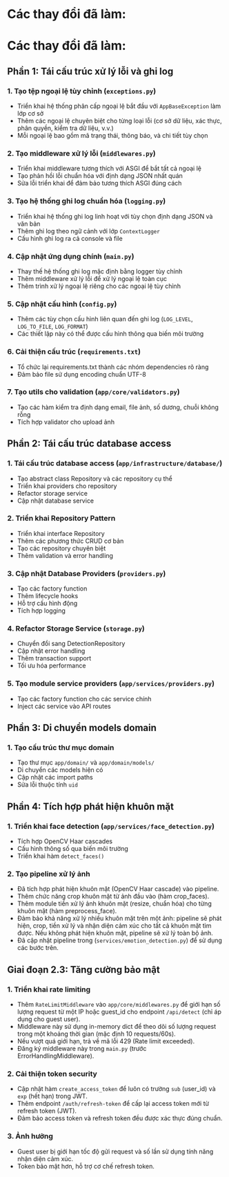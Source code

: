 # Các thay đổi đã làm:

# Các thay đổi đã làm:

## Phần 1: Tái cấu trúc xử lý lỗi và ghi log

### 1. Tạo tệp ngoại lệ tùy chỉnh (`exceptions.py`)

- Triển khai hệ thống phân cấp ngoại lệ bắt đầu với `AppBaseException` làm lớp cơ sở  
- Thêm các ngoại lệ chuyên biệt cho từng loại lỗi (cơ sở dữ liệu, xác thực, phân quyền, kiểm tra dữ liệu, v.v.)  
- Mỗi ngoại lệ bao gồm mã trạng thái, thông báo, và chi tiết tùy chọn  

### 2. Tạo middleware xử lý lỗi (`middlewares.py`)

- Triển khai middleware tương thích với ASGI để bắt tất cả ngoại lệ  
- Tạo phản hồi lỗi chuẩn hóa với định dạng JSON nhất quán  
- Sửa lỗi triển khai để đảm bảo tương thích ASGI đúng cách  

### 3. Tạo hệ thống ghi log chuẩn hóa (`logging.py`)

- Triển khai hệ thống ghi log linh hoạt với tùy chọn định dạng JSON và văn bản  
- Thêm ghi log theo ngữ cảnh với lớp `ContextLogger`  
- Cấu hình ghi log ra cả console và file  

### 4. Cập nhật ứng dụng chính (`main.py`)

- Thay thế hệ thống ghi log mặc định bằng logger tùy chỉnh  
- Thêm middleware xử lý lỗi để xử lý ngoại lệ toàn cục  
- Thêm trình xử lý ngoại lệ riêng cho các ngoại lệ tùy chỉnh  

### 5. Cập nhật cấu hình (`config.py`)

- Thêm các tùy chọn cấu hình liên quan đến ghi log (`LOG_LEVEL`, `LOG_TO_FILE`, `LOG_FORMAT`)  
- Các thiết lập này có thể được cấu hình thông qua biến môi trường  

### 6. Cải thiện cấu trúc (`requirements.txt`)

- Tổ chức lại requirements.txt thành các nhóm dependencies rõ ràng
- Đảm bảo file sử dụng encoding chuẩn UTF-8

### 7. Tạo utils cho validation (`app/core/validators.py`)

- Tạo các hàm kiểm tra định dạng email, file ảnh, số dương, chuỗi không rỗng
- Tích hợp validator cho upload ảnh

## Phần 2: Tái cấu trúc database access

### 1. Tái cấu trúc database access (`app/infrastructure/database/`)

- Tạo abstract class Repository và các repository cụ thể
- Triển khai providers cho repository 
- Refactor storage service
- Cập nhật database service

### 2. Triển khai Repository Pattern

- Triển khai interface Repository
- Thêm các phương thức CRUD cơ bản
- Tạo các repository chuyên biệt
- Thêm validation và error handling

### 3. Cập nhật Database Providers (`providers.py`)

- Tạo các factory function
- Thêm lifecycle hooks
- Hỗ trợ cấu hình động
- Tích hợp logging

### 4. Refactor Storage Service (`storage.py`)

- Chuyển đổi sang DetectionRepository
- Cập nhật error handling
- Thêm transaction support
- Tối ưu hóa performance

### 5. Tạo module service providers (`app/services/providers.py`)

- Tạo các factory function cho các service chính
- Inject các service vào API routes

## Phần 3: Di chuyển models domain

### 1. Tạo cấu trúc thư mục domain

- Tạo thư mục `app/domain/` và `app/domain/models/`
- Di chuyển các models hiện có
- Cập nhật các import paths
- Sửa lỗi thuộc tính `uid`

## Phần 4: Tích hợp phát hiện khuôn mặt

### 1. Triển khai face detection (`app/services/face_detection.py`)

- Tích hợp OpenCV Haar cascades
- Cấu hình thông số qua biến môi trường
- Triển khai hàm `detect_faces()`

### 2. Tạo pipeline xử lý ảnh

- Đã tích hợp phát hiện khuôn mặt (OpenCV Haar cascade) vào pipeline.
- Thêm chức năng crop khuôn mặt từ ảnh đầu vào (hàm crop_faces).
- Thêm module tiền xử lý ảnh khuôn mặt (resize, chuẩn hóa) cho từng khuôn mặt (hàm preprocess_face).
- Đảm bảo khả năng xử lý nhiều khuôn mặt trên một ảnh: pipeline sẽ phát hiện, crop, tiền xử lý và nhận diện cảm xúc cho tất cả khuôn mặt tìm được. Nếu không phát hiện khuôn mặt, pipeline sẽ xử lý toàn bộ ảnh.
- Đã cập nhật pipeline trong (`services/emotion_detection.py`) để sử dụng các bước trên.

## Giai đoạn 2.3: Tăng cường bảo mật

### 1. Triển khai rate limiting
- Thêm `RateLimitMiddleware` vào `app/core/middlewares.py` để giới hạn số lượng request từ một IP hoặc guest_id cho endpoint `/api/detect` (chỉ áp dụng cho guest user).
- Middleware này sử dụng in-memory dict để theo dõi số lượng request trong một khoảng thời gian (mặc định 10 requests/60s).
- Nếu vượt quá giới hạn, trả về mã lỗi 429 (Rate limit exceeded).
- Đăng ký middleware này trong `main.py` (trước ErrorHandlingMiddleware).

### 2. Cải thiện token security
- Cập nhật hàm `create_access_token` để luôn có trường `sub` (user_id) và `exp` (hết hạn) trong JWT.
- Thêm endpoint `/auth/refresh-token` để cấp lại access token mới từ refresh token (JWT).
- Đảm bảo access token và refresh token đều được xác thực đúng chuẩn.

### 3. Ảnh hưởng
- Guest user bị giới hạn tốc độ gửi request và số lần sử dụng tính năng nhận diện cảm xúc.
- Token bảo mật hơn, hỗ trợ cơ chế refresh token.